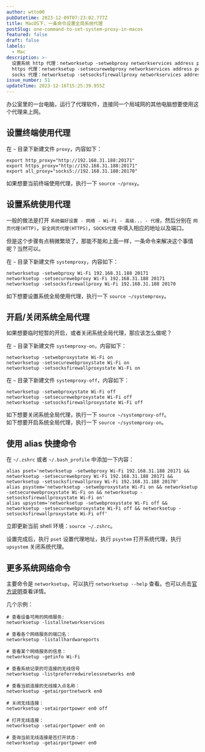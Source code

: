 ```yaml
---
author: wtto00
pubDatetime: 2023-12-09T07:23:02.777Z
title: MacOS下，一条命令设置全局系统代理
postSlug: one-command-to-set-system-proxy-in-macos
featured: false
draft: false
labels:
  - Mac
description: >-
  设置系统 http 代理：networksetup -setwebproxy networkservices address port. 设置系统
  https 代理：networksetup -setsecurewebproxy networkservices address port. 设置系统
  socks 代理：networksetup -setsocksfirewallproxy networkservices address port.
issue_number: 51
updateTime: 2023-12-16T15:25:39.955Z
---
```


办公室里的一台电脑，运行了代理软件，连接同一个局域网的其他电脑想要使用这个代理来上网。

## 设置终端使用代理

在 `~` 目录下新建文件 `proxy`，内容如下：

```shell
export http_proxy="http://192.168.31.188:20171"
export https_proxy="http://192.168.31.188:20171"
export all_proxy="socks5://192.168.31.188:20170"
```

如果想要当前终端使用代理，执行一下 `source ~/proxy`。

## 设置系统使用代理

一般的做法是打开 `系统偏好设置 - 网络 - Wi-Fi - 高级... - 代理`，然后分别在 `网页代理(HTTP)`，`安全网页代理(HTTPS)`，`SOCKS代理` 中填入相应的地址以及端口。

但是这个步骤有点稍微繁琐了，那能不能和上面一样，一条命令来解决这个事情呢？当然可以。

在 `~` 目录下新建文件 `systemproxy`，内容如下：

```shell
networksetup -setwebproxy Wi-Fi 192.168.31.188 20171
networksetup -setsecurewebproxy Wi-Fi 192.168.31.188 20171
networksetup -setsocksfirewallproxy Wi-Fi 192.168.31.188 20170
```

如下想要设置系统全局使用代理，执行一下 `source ~/systemproxy`。

## 开启/关闭系统全局代理

如果想要临时短暂的开启，或者关闭系统全局代理，那应该怎么做呢？

在 `~` 目录下新建文件 `systemproxy-on`，内容如下：

```shell
networksetup -setwebproxystate Wi-Fi on
networksetup -setsecurewebproxystate Wi-Fi on
networksetup -setsocksfirewallproxystate Wi-Fi on
```

在 `~` 目录下新建文件 `systemproxy-off`，内容如下：

```shell
networksetup -setwebproxystate Wi-Fi off
networksetup -setsecurewebproxystate Wi-Fi off
networksetup -setsocksfirewallproxystate Wi-Fi off
```

如下想要关闭系统全局代理，执行一下 `source ~/systemproxy-off`。  
如下想要开启系统全局代理，执行一下 `source ~/systemproxy-on`。

## 使用 alias 快捷命令

在 `~/.zshrc` 或者 `~/.bash_profile` 中添加一下内容：

```shell
alias pset='networksetup -setwebproxy Wi-Fi 192.168.31.188 20171 && networksetup -setsecurewebproxy Wi-Fi 192.168.31.188 20171 && networksetup -setsocksfirewallproxy Wi-Fi 192.168.31.188 20170'
alias psystem='networksetup -setwebproxystate Wi-Fi on && networksetup -setsecurewebproxystate Wi-Fi on && networksetup -setsocksfirewallproxystate Wi-Fi on'
alias upsystem='networksetup -setwebproxystate Wi-Fi off && networksetup -setsecurewebproxystate Wi-Fi off && networksetup -setsocksfirewallproxystate Wi-Fi off'
```

立即更新当前 shell 环境：`source ~/.zshrc`。

设置完成后，执行 `pset` 设置代理地址，执行 `psystem` 打开系统代理，执行 `upsystem` 关闭系统代理。

## 更多系统网络命令

主要命令是 `networksetup`，可以执行 `networksetup --help` 查看。也可以点击[官方说明](https://www.unix.com/man-page/osx/8/networksetup/)查看详情。

几个示例：

```shell
# 查看设备可用的网络服务:
networksetup -listallnetworkservices

# 查看各个网络服务的端口名：
networksetup -listallhardwareports

# 查看某个网络服务的信息：
networksetup -getinfo Wi-Fi

# 查看系统记录的可连接的无线信号
networksetup -listpreferredwirelessnetworks en0

# 查看当前连接的无线接入点名称：
networksetup -getairportnetwork en0

# 关闭无线连接：
networksetup -setairportpower en0 off

# 打开无线连接：
networksetup -setairportpower en0 on

# 查询当前无线连接是否打开状态：
networksetup -getairportpower en0
```
